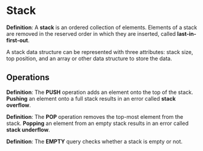 # Stack

**Definition**: A **stack** is an ordered collection of elements. Elements of a stack are removed in the reserved order in which they are inserted, called **last-in-first-out**.

A stack data structure can be represented with three attributes: stack size, top position, and an array or other data structure to store the data. 

## Operations

**Definition**: The **PUSH** operation adds an element onto the top of the stack. **Pushing** an element onto a full stack results in an error called **stack overflow**.

**Definition**: The **POP** operation removes the top-most element from the stack. **Popping** an element from an empty stack results in an error called **stack underflow**.

**Definition**: The **EMPTY** query checks whether a stack is empty or not.